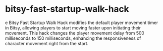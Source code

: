 # bitsy-fast-startup-walk-hack
e Bitsy Fast Startup Walk Hack modifies the default player movement timer in Bitsy, allowing players to start moving faster upon initiating their movement. This hack changes the player movement delay from 500 milliseconds to 150 milliseconds, enhancing the responsiveness of character movement right from the start.
